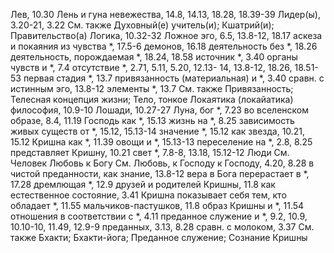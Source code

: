 Лев, 10.30
Лень и гуна невежества, 14.8, 14.13, 18.28, 18.39-39
Лидер(ы), 3.20-21, 3.22
	См. также Духовный(е) учитель(и); Кшатрий(и); Правительство(а)
Логика, 10.32-32
Ложное эго, 6.5, 13.8-12, 18.17
	аскеза и покаяния из чувства *, 17.5-6
	демонов, 16.18
	деятельность без *, 18.26
	деятельность, порождаемая *, 18.24, 18.58
	источник *, 3.40
	органы чувств и *, 7.4
	отсутствие *, 2.71, 5.11, 5.20, 12.13- 14, 13.8-12, 18.26, 18.51-53
	первая стадия *, 13.7
	привязанность (материальная) и *, 3.40
	сравн. с истинным эго, 13.8-12
	элементы *, 13.7
	См. также Привязанность; Телесная концепция жизни; Тело, тонкое
Локаятика (локайатика)
	философия, 10.9-10
Лошади, 10.27-27
Луна,
	бог *, 7.23
	во вселенском образе, 8.4, 11.19
	Господь как *, 15.13
	жизнь на *, 8.25
	зависимость живых существ от *, 15.12, 15.13-14
	значение *, 15.12
	как звезда, 10.21, 15.12
	Кришна как *, 11.39
	овощи и *, 15.13-13
	переселение на *, 2.8, 8.25
	представляет Кришну, 10.21
	свет *, 7.8-8, 13.18, 15.12-12
Люди
	См. Человек
Любовь
	к Богу
		См. Любовь, к Господу
	к Господу, 4.20, 8.28
		в чистой преданности, как знание, 13.8-12
		вера в Бога перерастает в *, 17.28
		дремлющая *, 12.9
		друзей и родителей Кришны, 11.8
		как естественное состояние, 3.41
		Кришна показывает себя тем, кто обладает *, 11.55
		мальчиков-пастушков, 11.8
		образ Кришны и *, 11.54
		отношения в соответствии с *, 4.11
		преданное служение и *, 9.2, 10.9, 10.10-10, 11.49, 12.9-9
		преданных, 3.13, 8.28
		сравн. с молоком, 3.37
		См. также Бхакти; Бхакти-йога; Преданное служение; Сознание Кришны